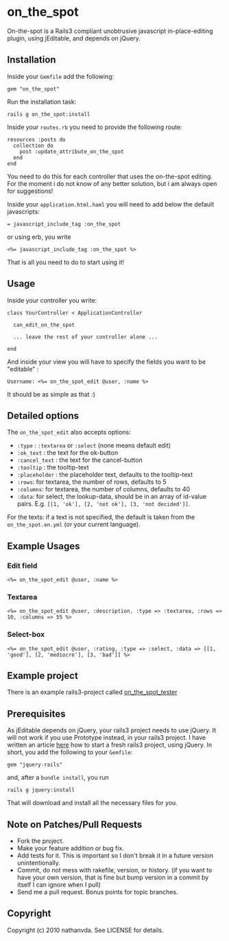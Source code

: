 # on_the_spot

On-the-spot is a Rails3 compliant unobtrusive javascript in-place-editing plugin, using jEditable, and depends on jQuery.

## Installation

Inside your `Gemfile` add the following:

    gem "on_the_spot"

Run the installation task:

    rails g on_the_spot:install

Inside your `routes.rb` you need to provide the following route:

    resources :posts do
      collection do
        post :update_attribute_on_the_spot
      end
    end

You need to do this for each controller that uses the on-the-spot editing.
For the moment i do not know of any better solution, but i am always open for suggestions!

Inside your `application.html.haml` you will need to add below the default javascripts:

    = javascript_include_tag :on_the_spot

or using erb, you write

    <%= javascript_include_tag :on_the_spot %>

That is all you need to do to start using it!


## Usage
Inside your controller you write:


    class YourController < ApplicationController

      can_edit_on_the_spot

      ... leave the rest of your controller alone ...

    end

And inside your view you will have to specify the fields you want to be "editable" :

    Username: <%= on_the_spot_edit @user, :name %>


It should be as simple as that :)

## Detailed options

The `on_the_spot_edit` also accepts options:

* `:type`    : `:textarea` or `:select` (none means default edit)
* `:ok_text` : the text for the ok-button
* `:cancel_text` : the text for the cancel-button
* `:tooltip` : the tooltip-text
* `:placeholder` : the placeholder text, defaults to the tooltip-text
* `:rows`: for textarea, the number of rows, defaults to 5
* `:columns`: for textarea, the number of columns, defaults to 40
* `:data`: for select, the lookup-data, should be in an array of id-value pairs. E.g. `[[1, 'ok'], [2, 'not ok'], [3, 'not decided']]`.


For the texts: if a text is not specified, the default is taken from the `on_the_spot.en.yml` (or your current language).

## Example Usages

### Edit field

    <%= on_the_spot_edit @user, :name %>

### Textarea

    <%= on_the_spot_edit @user, :description, :type => :textarea, :rows => 10, :columns => 55 %>

### Select-box

    <%= on_the_spot_edit @user, :rating, :type => :select, :data => [[1, 'good'], [2, 'mediocre'], [3, 'bad']] %>


## Example project

There is an example rails3-project called [on_the_spot_tester](http://github.com/nathanvda/on_the_spot_tester)

## Prerequisites

As jEditable depends on jQuery, your rails3 project needs to use jQuery.
It will not work if you use Prototype instead, in your rails3 project.
I have written an article [here](http://www.dixis.com/?p=307) how to start a fresh rails3 project, using jQuery.
In short, you add the following to your `Gemfile`:

    gem "jquery-rails"

and, after a `bundle install`, you run

    rails g jquery:install

That will download and install all the necessary files for you.

## Note on Patches/Pull Requests
 
* Fork the project.
* Make your feature addition or bug fix.
* Add tests for it. This is important so I don't break it in a
  future version unintentionally.
* Commit, do not mess with rakefile, version, or history.
  (if you want to have your own version, that is fine but bump version in a commit by itself I can ignore when I pull)
* Send me a pull request. Bonus points for topic branches.

## Copyright

Copyright (c) 2010 nathanvda. See LICENSE for details.
